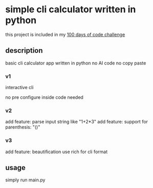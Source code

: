 # simple cli calculator written in python

this project is included in my [100 days of code challenge](https://github.com/kriss-spy/100-days-of-code)

## description

basic cli calculator app written in python
no AI code
no copy paste

### v1

interactive cli

no pre configure inside code needed

### v2

add feature: parse input string like "1+2*3"
add feature: support for parenthesis: "()"

### v3

add feature: beautification
use rich for cli format

## usage

simply run main.py
